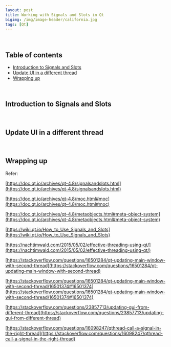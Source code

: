 ```yaml
---
layout: post
title: Working with Signals and Slots in Qt
bigimg: /img/image-header/california.jpg
tags: [Qt]
---
```



<br>

## Table of contents
- [Introduction to Signals and Slots](#introduction-to-signals-and-slots)
- [Update UI in a different thread](#update-ui-in-a-different-thread)
- [Wrapping up](#wrapping-up)


<br>

## Introduction to Signals and Slots





<br>

## Update UI in a different thread 



<br>

## Wrapping up


Refer:

[https://doc.qt.io/archives/qt-4.8/signalsandslots.html](https://doc.qt.io/archives/qt-4.8/signalsandslots.html)

[https://doc.qt.io/archives/qt-4.8/moc.html#moc](https://doc.qt.io/archives/qt-4.8/moc.html#moc)

[https://doc.qt.io/archives/qt-4.8/metaobjects.html#meta-object-system](https://doc.qt.io/archives/qt-4.8/metaobjects.html#meta-object-system)

[https://wiki.qt.io/How_to_Use_Signals_and_Slots](https://wiki.qt.io/How_to_Use_Signals_and_Slots)

[https://nachtimwald.com/2015/05/02/effective-threading-using-qt/](https://nachtimwald.com/2015/05/02/effective-threading-using-qt/)

[https://stackoverflow.com/questions/16501284/qt-updating-main-window-with-second-thread](https://stackoverflow.com/questions/16501284/qt-updating-main-window-with-second-thread)

[https://stackoverflow.com/questions/16501284/qt-updating-main-window-with-second-thread/16501374#16501374](https://stackoverflow.com/questions/16501284/qt-updating-main-window-with-second-thread/16501374#16501374)

[https://stackoverflow.com/questions/23857713/updating-gui-from-different-thread](https://stackoverflow.com/questions/23857713/updating-gui-from-different-thread)

[https://stackoverflow.com/questions/16098247/qthread-call-a-signal-in-the-right-thread](https://stackoverflow.com/questions/16098247/qthread-call-a-signal-in-the-right-thread)

